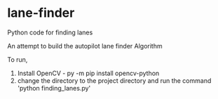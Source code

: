 # lane-finder
 Python code for finding lanes
 
 An attempt to build the autopilot lane finder Algorithm

 To run, 
 1. Install OpenCV - py -m pip install opencv-python 
 2. change the directory to the project directory and run the command 'python finding_lanes.py'

 
